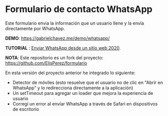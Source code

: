 # Formulario de contacto WhatsApp
Este formulario envia la información que un usuario llene y la envía directamente por WhatsApp.

**DEMO**: https://gabrielchavez.me/demo/whatsapp/

**TUTORIAL** : [Enviar WhatsApp desde un sitio web 2020](https://gabrielchavez.me/enviar-whatsapp-desde-un-sitio-web-2020 "Enviar WhatsApp desde un sitio web 2020").

**NOTA**: Este repositorio es un fork del proyecto: https://github.com/ElisPerez/formulario

En esta versión del proyecto anterior he integrado lo siguiente: 

* Detector de móviles (esto resuelve que el usuario no de clic en "Abrir en WhatsApp" y lo redirecciona directamente a la aplicación)
* Un setTimeout para agregar un loader que mejora la experiencia de usuario
* Corregí un error al envíar WhatsApp a través de Safari en dispositivos de escritorio

